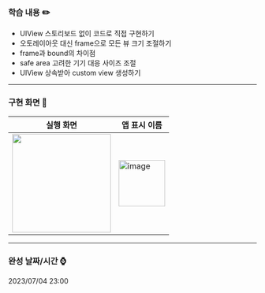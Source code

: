 ### 학습 내용 ✏️   
- UIView 스토리보드 없이 코드로 직접 구현하기
- 오토레이아웃 대신 frame으로 모든 뷰 크기 조절하기
- frame과 bound의 차이점
- safe area 고려한 기기 대응 사이즈 조절
- UIView 상속받아 custom view 생성하기
* * *   
### 구현 화면 📱  
|실행 화면|앱 표시 이름|
|---|---|
|<img src = "https://github.com/softeerbootcamp-2nd/ios-luckycardgame/assets/110437548/b1f32c88-fb2e-4309-85e2-92188749dc8e" width = "200">|<img width="94" alt="image" src="https://github.com/softeerbootcamp-2nd/ios-luckycardgame/assets/110437548/4936dbb9-a256-48bb-87a3-fad7eb22a78e">|
* * *   
### 완성 날짜/시간 ⌚️
2023/07/04 23:00   
